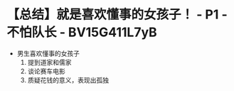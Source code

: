 # 【总结】就是喜欢懂事的女孩子！ - P1 - 不怕队长 - BV15G411L7yB

-   男生喜欢懂事的女孩子
    1.  提到道家和儒家
    2.  谈论赛车电影
    3.  质疑花钱的意义，表现出孤独